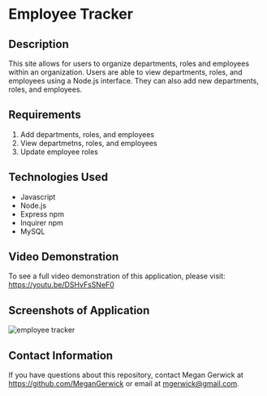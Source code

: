 # Employee Tracker

## Description
This site allows for users to organize departments, roles and employees within an organization. Users are able to view departments, roles, and employees using a Node.js interface. They can also add new departments, roles, and employees.

## Requirements
1. Add departments, roles, and employees
2. View departmetns, roles, and employees
3. Update employee roles

## Technologies Used
- Javascript
- Node.js
- Express npm
- Inquirer npm
- MySQL

## Video Demonstration
To see a full video demonstration of this application, please visit: https://youtu.be/DSHvFsSNeF0

## Screenshots of Application
![employee tracker](https://user-images.githubusercontent.com/69534417/101583542-4c722900-39a1-11eb-8210-3eda60f1c005.PNG)

## Contact Information
If you have questions about this repository, contact Megan Gerwick at https://github.com/MeganGerwick or email at mgerwick@gmail.com.
